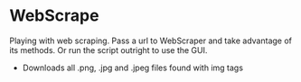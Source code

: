 # WebScrape

Playing with web scraping.  Pass a url to WebScraper and take advantage of its methods.  Or run the script outright to use the GUI.
- Downloads all .png, .jpg and .jpeg files found with img tags
